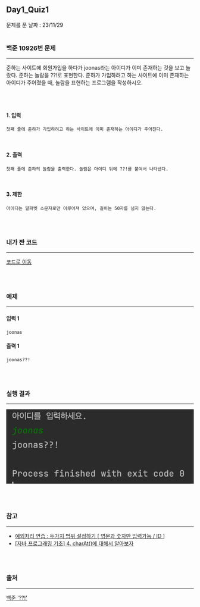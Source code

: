 ## Day1_Quiz1
문제를 푼 날짜 : 23/11/29
<br />
<br />

### 백준 10926번 문제
---
준하는 사이트에 회원가입을 하다가 joonas라는 아이디가 이미 존재하는 것을 보고 놀랐다. 준하는 놀람을 ??!로 표현한다. 준하가 가입하려고 하는 사이트에 이미 존재하는 아이디가 주어졌을 때, 놀람을 표현하는 프로그램을 작성하시오.

<br />
<br />

#### 1. 입력
```
첫째 줄에 준하가 가입하려고 하는 사이트에 이미 존재하는 아이디가 주어진다. 
```


<br />

#### 2. 출력
```
첫째 줄에 준하의 놀람을 출력한다. 놀람은 아이디 뒤에 ??!를 붙여서 나타낸다.
```
<br />

#### 3. 제한
```
아이디는 알파벳 소문자로만 이루어져 있으며, 길이는 50자를 넘지 않는다.
```

<br />
<br />

### 내가 짠 코드
---
[코드로 이동](/algorithm-study-project/src/w1/d1/Join.java)

<br />
<br />


### 예제
---
#### 입력 1
```
joonas
```
#### 출력 1
```
joonas??!
```

<br />
<br />



### 실행 결과
---
![images-001](images/d1q1-002.png)

<br />
<br />

### 참고
---
- [예외처리 연습 : 두가지 범위 설정하기 [ 영문과 숫자만 입력가능 / ID ]](https://javappo.tistory.com/38)
- [[자바 프로그래밍 기초] 4. charAt()에 대해서 알아보자](https://colossus-java-practice.tistory.com/31)

<br />
<br />

### 출처
---
[백준 '??!'](https://www.acmicpc.net/problem/10926)
